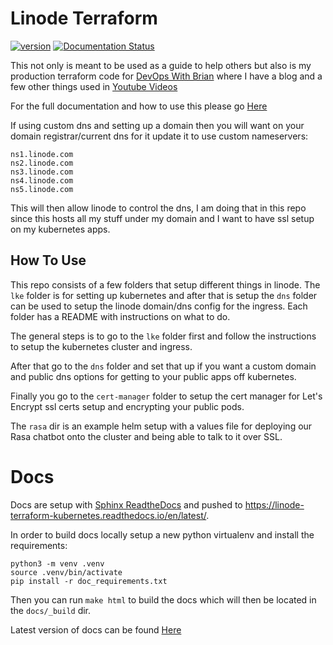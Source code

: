 # Linode Terraform
[![version](https://img.shields.io/badge/version-0.8.0-blue)](https://github.com/DevOps-With-Brian/linode-terraform-kubernetes/blob/main/CHANGELOG.md)
[![Documentation Status](https://readthedocs.org/projects/linode-terraform-kubernetes/badge/?version=latest)](https://linode-terraform-kubernetes.readthedocs.io/en/latest/?badge=latest)


This not only is meant to be used as a guide to help others but also is my production terraform code for [DevOps With Brian](www.devopswithbrian.com) where I have a blog and a few other things used in [Youtube Videos](https://www.youtube.com/@devopswithbrian)

For the full documentation and how to use this please go [Here](https://linode-terraform-kubernetes.readthedocs.io/en/latest/?badge=latest)

If using custom dns and setting up a domain then you will want on your domain registrar/current dns for it update it to use custom nameservers:

```
ns1.linode.com
ns2.linode.com
ns3.linode.com
ns4.linode.com
ns5.linode.com
```

This will then allow linode to control the dns, I am doing that in this repo since this hosts all my stuff under my domain and I want to have ssl setup on my kubernetes apps.

## How To Use
This repo consists of a few folders that setup different things in linode.  The `lke` folder is for setting up kubernetes and after that is setup the `dns` folder can be used to setup the linode domain/dns config for the ingress.  Each folder has a README with instructions on what to do.

The general steps is to go to the `lke` folder first and follow the instructions to setup the kubernetes cluster and ingress.

After that go to the `dns` folder and set that up if you want a custom domain and public dns options for getting to your public apps off kubernetes.

Finally you go to the `cert-manager` folder to setup the cert manager for Let's Encrypt ssl certs setup and encrypting your public pods.

The `rasa` dir is an example helm setup with a values file for deploying our Rasa chatbot onto the cluster and being able to talk to it over SSL.

# Docs
Docs are setup with [Sphinx ReadtheDocs](https://docs.readthedocs.io/en/latest/intro/getting-started-with-sphinx.html) and pushed to https://linode-terraform-kubernetes.readthedocs.io/en/latest/.

In order to build docs locally setup a new python virtualenv and install the requirements:

```
python3 -m venv .venv
source .venv/bin/activate
pip install -r doc_requirements.txt
```

Then you can run `make html` to build the docs which will then be located in the `docs/_build` dir.

Latest version of docs can be found [Here](https://linode-terraform-kubernetes.readthedocs.io/en/latest/)